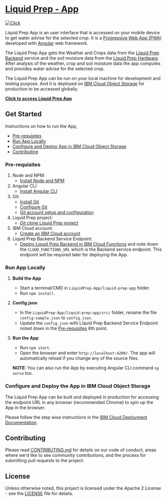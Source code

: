 # [Liquid Prep - App](https://liquid-prep-app.s3-web.us-east.cloud-object-storage.appdomain.cloud/)

[![Click](https://img.shields.io/badge/Click-Liquid%20%20Prep%20App-blue)](https://liquid-prep-app.s3-web.us-east.cloud-object-storage.appdomain.cloud/)

Liquid Prep App is an user interface that is accessed on your mobile device to get water advise for the selected crop. It is a [Progressive Web App (PWA)](https://web.dev/progressive-web-apps/) developed with [Angular](https://angular.io/) web framework.

The Liquid Prep App gets the Weather and Crops data from the [Liquid Prep Backend](https://github.com/Liquid-Prep/LiquidPrep-Backend) service and the soil moisture data from the [Liquid Prep Hardware](https://github.com/Liquid-Prep/LiquidPrep-Hardware). After analysis of the weather, crop and soil moisture data the app computes and provides water advise for the selected crop.

The Liquid Prep App can be run on your local machine for development and testing purpose. And it is deployed on [IBM Cloud Object Storage](https://www.ibm.com/ca-en/cloud/object-storage) for production to be accessed globally.

**[Click to access Liquid Prep App](https://liquid-prep-app.s3-web.us-east.cloud-object-storage.appdomain.cloud/)**

## Get Started

Instructions on how to run the App,

- [Pre-requisites](#pre-requisites)
- [Run App Locally](#run-app-locally)
- [Configure and Deploy App in IBM Cloud Object Storage](#configure-and-deploy-app-in-ibm-cloud-object-storage)
- [Contributing](#contributing)

### Pre-requisites

1. Node and NPM:
   - [Install Node and NPM](https://docs.npmjs.com/downloading-and-installing-node-js-and-npm)
2. Angular CLI
   - [Install Angular CLI](https://cli.angular.io/)
3. Git:
   - [Install Git](https://git-scm.com/book/en/v2/Getting-Started-Installing-Git/)
   - [Configure Git](https://git-scm.com/book/en/v2/Getting-Started-First-Time-Git-Setup)
   - [Git account setup and configuration](https://git-scm.com/book/en/v2/GitHub-Account-Setup-and-Configuration)
4. Liquid Prep project:
   - [Git clone Liquid Prep project](https://github.com/Liquid-Prep/Liquid-Prep)
5. IBM Cloud account:
   - [Create an IBM Cloud account](https://cloud.ibm.com/registration)
6. Liquid Prep Backend Service Endpoint:
   - [Deploy Liquid Prep Backend in IBM Cloud Functions](https://github.com/Liquid-Prep/Liquid-Prep/tree/master/backend#deploy-liquid-prep-backend-service) and note down the `CLOUD_FUNCTIONS_URL` which is the Backend service endpoint. This endpoint will be required later for deploying the App.

### Run App Locally

1. **Build the App**

   - Start a terminal/CMD in `LiquidPrep-App/liquid-prep-app` folder.
   - Run `npm install`.

2. **Config.json**

   - In the `LiquidPrep-App/liquid-prep-app/src/` folder, rename the file `config-sample.json` to `config.json`.
   - Update the `config.json` with Liquid Prep Backend Service Endpoint noted down in the [Pre-requisites](#pre-requisites) 6th point.

3. **Run the App**

   - Run `npm start`.
   - Open the browser and enter `http://localhost:4200/`. The app will automatically reload if you change any of the source files.

   **NOTE:** You can also run the App by executing Angular CLI command `ng serve` too.

### Configure and Deploy the App in IBM Cloud Object Storage

The Liquid Prep App can be built and deployed in production for accessing the endpoint URL in any browser (recommended Chrome) to spin up the App in the browser.

Please follow the step wise instructions in the [IBM Cloud Deployment Documentation](IBM-CLOUD-SETUP.md).

## Contributing

Please read [CONTRIBUTING.md](https://github.com/Liquid-Prep/Liquid-Prep/blob/main/CONTRIBUTING.md) for details on our code of conduct, areas where we'd like to see community contributions, and the process for submitting pull requests to the project.

## License

Unless otherwise noted, this project is licensed under the Apache 2 License - see the [LICENSE](https://github.com/Liquid-Prep/Liquid-Prep/blob/main/LICENSE) file for details.
